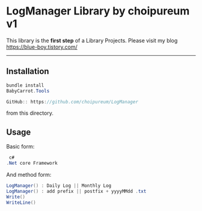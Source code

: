 LogManager Library by choipureum v1
=============

This library is the **first step** of a Library Projects. 
Please visit my blog 
https://blue-boy.tistory.com/

-----------

Installation
-----------

```c#
bundle install
BabyCarrot.Tools
```
```c#
GitHub:: https://github.com/choipureum/LogManager
```
from this directory.

Usage
-----

Basic form:

```c#
 c#
.Net core Framework

```


And method form:

```c#
LogManager() : Daily Log || Monthly Log
LogManager() : add prefix || postfix + yyyyMMdd .txt
Write()
WriteLine()

```

